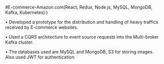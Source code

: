 #E-commerce-Amazon.com(React, Redux, Node.js, MySQL, MongoDB, Kafka, Kubernetes):)


• Developed a prototype for the distribution and handling of heavy traffics received by E-commerce websites. 

• Used a CQRS architecture to event source requests into the Multi-broker Kafka cluster. 

• The databases used are MySQL and MongoDB, S3 for storing images. Also used JWT for authentication.
